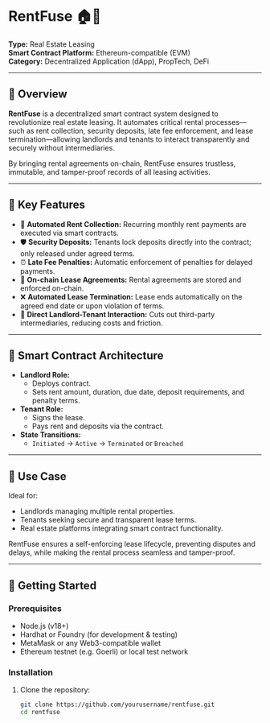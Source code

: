 # RentFuse 🏠🔗

**Type:** Real Estate Leasing  
**Smart Contract Platform:** Ethereum-compatible (EVM)  
**Category:** Decentralized Application (dApp), PropTech, DeFi  

---

## 🌟 Overview

**RentFuse** is a decentralized smart contract system designed to revolutionize real estate leasing. It automates critical rental processes—such as rent collection, security deposits, late fee enforcement, and lease termination—allowing landlords and tenants to interact transparently and securely without intermediaries.

By bringing rental agreements on-chain, RentFuse ensures trustless, immutable, and tamper-proof records of all leasing activities.

---

## 🧠 Key Features

- 🔁 **Automated Rent Collection:** Recurring monthly rent payments are executed via smart contracts.
- 🛡 **Security Deposits:** Tenants lock deposits directly into the contract; only released under agreed terms.
- ⏰ **Late Fee Penalties:** Automatic enforcement of penalties for delayed payments.
- 📝 **On-chain Lease Agreements:** Rental agreements are stored and enforced on-chain.
- ❌ **Automated Lease Termination:** Lease ends automatically on the agreed end date or upon violation of terms.
- 🤝 **Direct Landlord-Tenant Interaction:** Cuts out third-party intermediaries, reducing costs and friction.

---

## 🧱 Smart Contract Architecture

- **Landlord Role:** 
  - Deploys contract.
  - Sets rent amount, duration, due date, deposit requirements, and penalty terms.
- **Tenant Role:** 
  - Signs the lease.
  - Pays rent and deposits via the contract.
- **State Transitions:** 
  - `Initiated` → `Active` → `Terminated` or `Breached`

---

## 💼 Use Case

Ideal for:

- Landlords managing multiple rental properties.
- Tenants seeking secure and transparent lease terms.
- Real estate platforms integrating smart contract functionality.

RentFuse ensures a self-enforcing lease lifecycle, preventing disputes and delays, while making the rental process seamless and tamper-proof.

---

## 🚀 Getting Started

### Prerequisites

- Node.js (v18+)
- Hardhat or Foundry (for development & testing)
- MetaMask or any Web3-compatible wallet
- Ethereum testnet (e.g. Goerli) or local test network

### Installation

1. Clone the repository:
   ```bash
   git clone https://github.com/yourusername/rentfuse.git
   cd rentfuse
